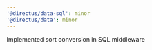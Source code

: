 ```yaml
---
'@directus/data-sql': minor
'@directus/data': minor
---
```


Implemented sort conversion in SQL middleware

